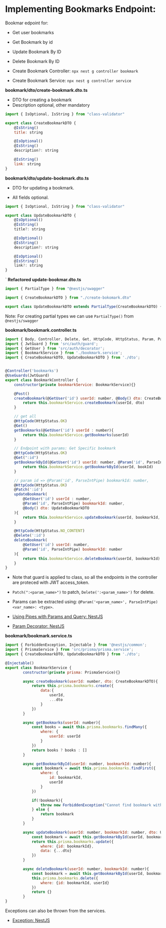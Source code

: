 # Implementing Bookmarks Endpoint:

Bookmar edpoint for:
- Get user bookmarks
- Get Bookmark by id
- Update Bookmark By ID
- Delete Bookmark By ID

- Create Bookmark Controller: ``npx nest g controller bookmark``

- Create Bookmark Service: ``npx nest g controller service``


**bookmark/dto/create-bookmark.dto.ts**

- DTO for creating a bookmark
- Description optional, other mandatory

```js
import { IsOptional, IsString } from "class-validator"

export class CreateBookmarkDTO {
    @IsString()
    title: string

    @IsOptional()
    @IsString()
    description?: string

    @IsString()
    link: string
}
```

**bookmark/dto/update-bookmark.dto.ts**

- DTO for updating a bookmark.

- All fields optional.

```js
import { IsOptional, IsString } from "class-validator"

export class UpdateBookmarkDTO {
    @IsOptional()
    @IsString()
    title?: string

    @IsOptional()
    @IsString()
    description?: string

    @IsOptional()
    @IsString()
    link?: string
}
```
`
**Refactored update-bookmar.dto.ts**

```js
import { PartialType } from "@nestjs/swagger"

import { CreateBookmarkDTO } from "./create-bokomark.dto"

export class UpdateBookmarkDTO extends PartialType(CreateBookmarkDTO) {}
```

Note: For creating partial types we can use ``PartialType()`` from ``@nestjs/swagger``

**bookmark/bookmark.controller.ts**

```js
import { Body, Controller, Delete, Get, HttpCode, HttpStatus, Param, ParseIntPipe, Patch, Post, UseGuards } from '@nestjs/common';
import { JwtGuard } from 'src/auth/guard';
import { GetUser } from 'src/auth/decorator';
import { BookmarkService } from './bookmark.service';
import { CreateBookmarkDTO, UpdateBookmarkDTO } from './dto';


@Controller('bookmarks')
@UseGuards(JwtGuard)
export class BookmarkController {
    constructor(private bookmarkService: BookmarkService){}

    @Post()
    createBookmark(@GetUser('id') userId: number, @Body() dto: CreateBookmarkDTO) {
        return this.bookmarkService.createBookmark(userId, dto)
    }

    // get all
    @HttpCode(HttpStatus.OK)
    @Get()
    getBookmarks(@GetUser('id') userId : number){
        return this.bookmarkService.getBookmarks(userId)
    }

    // Endpoint with params: Get Specific bookmark
    @HttpCode(HttpStatus.OK)
    @Get(":id")
    getBookmarkById(@GetUser('id') userId: number, @Param('id', ParseIntPipe) bookId: number){
        return this.bookmarkService.getBookmarkById(userId, bookId)
    }

    // param id => @Param('id', ParseIntPipe) bookmarkId: number,
    @HttpCode(HttpStatus.OK)
    @Patch(':id')
    updateBookmark(
        @GetUser('id') userId : number,
        @Param('id', ParseIntPipe) bookmarkId: number,
        @Body() dto: UpdateBookmarkDTO
    ){
        return this.bookmarkService.updateBookmark(userId, bookmarkId, dto)
    }

    @HttpCode(HttpStatus.NO_CONTENT)
    @Delete(':id')
    deleteBookmark(
        @GetUser('id') userId: number,
        @Param('id', ParseIntPipe) bookmarkId: number
    ){
        return this.bookmarkService.deleteBookmark(userId, bookmarkId)
    }
}
```

- Note that guard is applied to class, so all the endpoints in the controller are proteced with JWT access_token.

- ``Patch(":<param_name>")`` to patch, ``Delete(':<param_name>')`` for delete.

- Params can be extracted using: ``@Param('<param_name>', ParseIntPipe) <var_name>: <type>``.

- [Using Pipes with Params and Query: NestJS](https://docs.nestjs.com/techniques/validation#explicit-conversion)

- [Param Decorator: NestJS](https://docs.nestjs.com/custom-decorators#param-decorators)


**bookmark/bookmark.service.ts**

```js
import { ForbiddenException, Injectable } from '@nestjs/common';
import { PrismaService } from 'src/prisma/prisma.service';
import { CreateBookmarkDTO, UpdateBookmarkDTO } from './dto';

@Injectable()
export class BookmarkService {
        constructor(private prisma: PrismaService){}

        async createBookmark(userId: number, dto: CreateBookmarkDTO){
            return this.prisma.bookmarks.create({
                data:{
                    userId,
                    ...dto
                }
            })
        }

        async getBookmarks(userId: number){
            const books = await this.prisma.bookmarks.findMany({
                where: {
                    userId: userId
                }
            })
            return books ? books : []
        }

        async getBookmarkById(userId: number, bookmarkId: number){
            const bookmark = await this.prisma.bookmarks.findFirst({
                where: {
                    id: bookmarkId,
                    userId
                }
            })

            if(!bookmark){
                throw new ForbiddenException("Cannot find bookmark with provided id.")
            } else {
                return bookmark
            }
        }

        async updateBookmark(userId: number, bookmarkId: number, dto: UpdateBookmarkDTO){
            const bookmark = await this.getBookmarkById(userId, bookmarkId)
            return this.prisma.bookmarks.update({
                where: {id: bookmarkId},
                data: {...dto}
            })
        }

        async deleteBookmark(userId: number, bookmarkId: number){
            const bookmark = await this.getBookmarkById(userId, bookmarkId)
            this.prisma.bookmarks.delete({
                where: {id: bookmarkId, userId}
            })
            return {}
        }
}
```

Exceptions can also be thrown from the services. 

- [Exception: NestJS](https://docs.nestjs.com/exception-filters#throwing-standard-exceptions)

